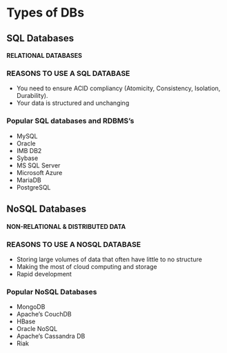 # Types of DBs

## SQL Databases
#### RELATIONAL DATABASES
### REASONS TO USE A SQL DATABASE
- You need to ensure ACID compliancy (Atomicity, Consistency, Isolation, Durability).
- Your data is structured and unchanging

### Popular SQL databases and RDBMS’s

- MySQL
- Oracle
- IMB DB2
- Sybase
- MS SQL Server
- Microsoft Azure
- MariaDB
- PostgreSQL

## NoSQL Databases

#### NON-RELATIONAL & DISTRIBUTED DATA

### REASONS TO USE A NOSQL DATABASE
- Storing large volumes of data that often have little to no structure
- Making the most of cloud computing and storage
- Rapid development

### Popular NoSQL Databases
- MongoDB
- Apache’s CouchDB
- HBase
- Oracle NoSQL
- Apache’s Cassandra DB
- Riak